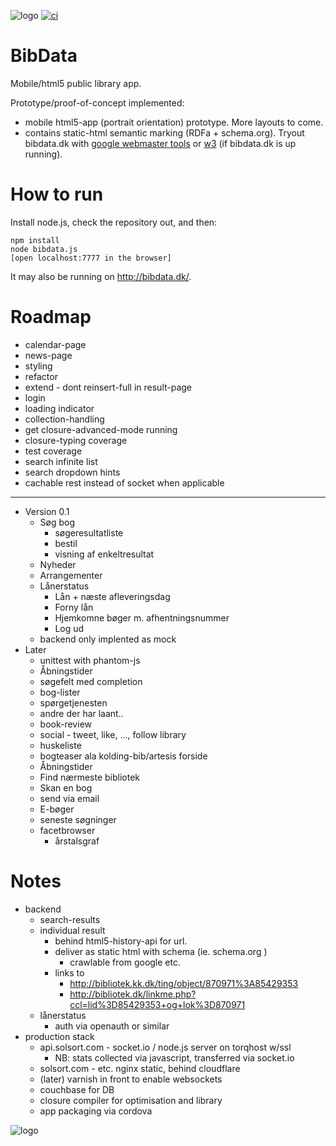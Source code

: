 ![logo](https://solsort.com/_logo.png) [![ci](https://secure.travis-ci.org/rasmuserik/bibdata.png)](http://travis-ci.org/rasmuserik/bibdata)

# BibData

Mobile/html5 public library app.

Prototype/proof-of-concept implemented:

- mobile html5-app (portrait orientation) prototype. More layouts to come.
- contains static-html semantic marking (RDFa + schema.org). Tryout bibdata.dk with [google webmaster tools](https://www.google.com/webmasters/tools/richsnippets?url=http%3A%2F%2Fbibdata.dk%2Fwork%2F870971%3A73214424) or [w3](http://www.w3.org/2007/08/pyRdfa/extract?uri=http://bibdata.dk/work/710100:44251205) (if bibdata.dk is up running).

# How to run

Install node.js, check the repository out, and then:

    npm install
    node bibdata.js
    [open localhost:7777 in the browser]

It may also be running on http://bibdata.dk/.

# Roadmap

- calendar-page
- news-page
- styling
- refactor
- extend - dont reinsert-full in result-page
- login
- loading indicator
- collection-handling
- get closure-advanced-mode running
- closure-typing coverage
- test coverage
- search infinite list
- search dropdown hints
- cachable rest instead of socket when applicable

----

- Version 0.1
    - Søg bog
        - søgeresultatliste
        - bestil
        - visning af enkeltresultat
    - Nyheder 
    - Arrangementer
    - Lånerstatus
        - Lån + næste afleveringsdag
        - Forny lån
        - Hjemkomne bøger m. afhentningsnummer
        - Log ud
    - backend only implented as mock
- Later
    - unittest with phantom-js
    - Åbningstider
    - søgefelt med completion
    - bog-lister
    - spørgetjenesten
    - andre der har laant..
    - book-review
    - social - tweet, like, ..., follow library
    - huskeliste
    - bogteaser ala kolding-bib/artesis forside
    - Åbningstider
    - Find nærmeste bibliotek
    - Skan en bog
    - send via email
    - E-bøger
    - seneste søgninger
    - facetbrowser
        - årstalsgraf

# Notes

- backend
    - search-results
    - individual result
        - behind html5-history-api for url.
        - deliver as static html with schema (ie. schema.org )
            - crawlable from google etc.
        - links to
            - http://bibliotek.kk.dk/ting/object/870971%3A85429353
            - http://bibliotek.dk/linkme.php?ccl=lid%3D85429353+og+lok%3D870971
    - lånerstatus
        - auth via openauth or similar
- production stack
    - api.solsort.com - socket.io / node.js server on torqhost w/ssl
        - NB: stats collected via javascript, transferred via socket.io
    - solsort.com - etc. nginx static, behind cloudflare
    - (later) varnish in front to enable websockets
    - couchbase for DB
    - closure compiler for optimisation and library
    - app packaging via cordova

![logo](http://bibdata.dk/bibdata.png?github)
